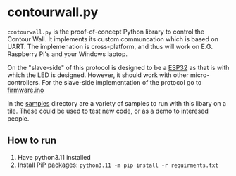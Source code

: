 # contourwall.py

`contourwall.py` is the proof-of-concept Python library to control the Contour Wall. It implements its custom communcation which is based on UART. The implemenation is cross-platform, and thus will work on E.G. Raspberry Pi's and your Windows laptop. 

On the "slave-side" of this protocol is designed to be a [ESP32](https://www.espressif.com/en/products/socs/esp32) as that is with which the LED is designed. However, it should work with other micro-controllers. For the slave-side implementation of the protocol go to [firmware.ino](../firmware/)

In the [samples](/lib/samples/) directory are a variety of samples to run with this libary on a tile. These could be used to test new code, or as a demo to interesed people.

## How to run

1. Have python3.11 installed
2. Install PiP packages: `python3.11 -m pip install -r requirments.txt`